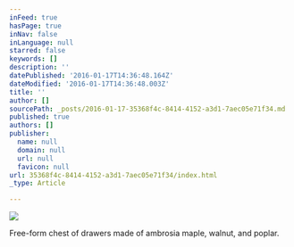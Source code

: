 ```yaml
---
inFeed: true
hasPage: true
inNav: false
inLanguage: null
starred: false
keywords: []
description: ''
datePublished: '2016-01-17T14:36:48.164Z'
dateModified: '2016-01-17T14:36:48.003Z'
title: ''
author: []
sourcePath: _posts/2016-01-17-35368f4c-8414-4152-a3d1-7aec05e71f34.md
published: true
authors: []
publisher:
  name: null
  domain: null
  url: null
  favicon: null
url: 35368f4c-8414-4152-a3d1-7aec05e71f34/index.html
_type: Article

---
```

![](https://s3-us-west-2.amazonaws.com/the-grid-img/p/5e77e666cdbb41dd4e3b8ce800e49ea70fcdab92.jpg)

Free-form chest of drawers made of ambrosia maple, walnut, and poplar.